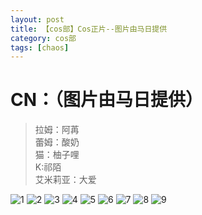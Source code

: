 ```yaml
---
layout: post
title: 【cos部】Cos正片--图片由马日提供
category: cos部
tags: [chaos]
---
```


# CN：（图片由马日提供）
>拉姆：阿苒<br />
蕾姆：酸奶<br />
猫：柚子哩<br />
K:祁陌<br />
艾米莉亚：大爱<br />

![1](https://dev.tencent.com/u/Water_Emissary/p/pbed/git/raw/master/cos/mare/1.jpg)
![2](https://dev.tencent.com/u/Water_Emissary/p/pbed/git/raw/master/cos/mare/2.jpg)
![3](https://dev.tencent.com/u/Water_Emissary/p/pbed/git/raw/master/cos/mare/3.jpg)
![4](https://dev.tencent.com/u/Water_Emissary/p/pbed/git/raw/master/cos/mare/4.jpg)
![5](https://dev.tencent.com/u/Water_Emissary/p/pbed/git/raw/master/cos/mare/5.jpg)
![6](https://dev.tencent.com/u/Water_Emissary/p/pbed/git/raw/master/cos/mare/6.jpg)
![7](https://dev.tencent.com/u/Water_Emissary/p/pbed/git/raw/master/cos/mare/7.jpg)
![8](https://dev.tencent.com/u/Water_Emissary/p/pbed/git/raw/master/cos/mare/8.jpg)
![9](https://dev.tencent.com/u/Water_Emissary/p/pbed/git/raw/master/cos/mare/9.jpg)
